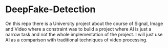# DeepFake-Detection
On this repo there is a University project about the course of Signal, Image and Video where a constraint was to bulid a project where AI is just a narrow task and not the whole implementation of the project. I will just use AI as a comparison with traditional techniques of video processing. 
